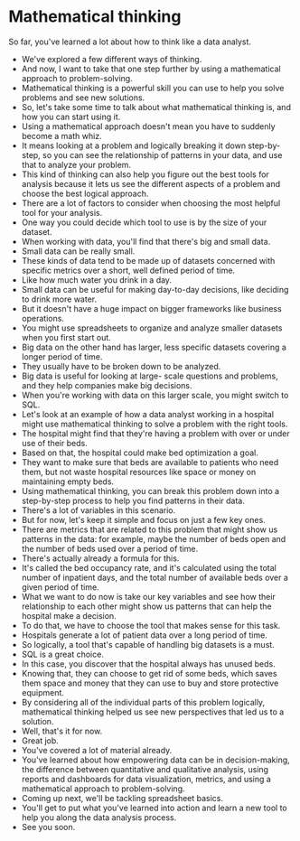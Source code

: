 # Mathematical thinking

So far, you've learned a lot about how to think like a data analyst.

- We've explored a few different ways of thinking.
- And now, I want to take that one step further by using a mathematical approach to problem-solving.
- Mathematical thinking is a powerful skill you can use to help you solve problems and see new solutions.
- So, let's take some time to talk about what mathematical thinking is, and how you can start using it.
- Using a mathematical approach doesn't mean you have to suddenly become a math whiz.
- It means looking at a problem and logically breaking it down step-by-step, so you can see the relationship of patterns in your data, and use that to analyze your problem.
- This kind of thinking can also help you figure out the best tools for analysis because it lets us see the different aspects of a problem and choose the best logical approach.
- There are a lot of factors to consider when choosing the most helpful tool for your analysis.
- One way you could decide which tool to use is by the size of your dataset.
- When working with data, you'll find that there's big and small data.
- Small data can be really small.
- These kinds of data tend to be made up of datasets concerned with specific metrics over a short, well defined period of time.
- Like how much water you drink in a day.
- Small data can be useful for making day-to-day decisions, like deciding to drink more water.
- But it doesn't have a huge impact on bigger frameworks like business operations.
- You might use spreadsheets to organize and analyze smaller datasets when you first start out.
- Big data on the other hand has larger, less specific datasets covering a longer period of time.
- They usually have to be broken down to be analyzed.
- Big data is useful for looking at large- scale questions and problems, and they help companies make big decisions.
- When you're working with data on this larger scale, you might switch to SQL.
- Let's look at an example of how a data analyst working in a hospital might use mathematical thinking to solve a problem with the right tools.
- The hospital might find that they're having a problem with over or under use of their beds.
- Based on that, the hospital could make bed optimization a goal.
- They want to make sure that beds are available to patients who need them, but not waste hospital resources like space or money on maintaining empty beds.
- Using mathematical thinking, you can break this problem down into a step-by-step process to help you find patterns in their data.
- There's a lot of variables in this scenario.
- But for now, let's keep it simple and focus on just a few key ones.
- There are metrics that are related to this problem that might show us patterns in the data: for example, maybe the number of beds open and the number of beds used over a period of time.
- There's actually already a formula for this.
- It's called the bed occupancy rate, and it's calculated using the total number of inpatient days, and the total number of available beds over a given period of time.
- What we want to do now is take our key variables and see how their relationship to each other might show us patterns that can help the hospital make a decision.
- To do that, we have to choose the tool that makes sense for this task.
- Hospitals generate a lot of patient data over a long period of time.
- So logically, a tool that's capable of handling big datasets is a must.
- SQL is a great choice.
- In this case, you discover that the hospital always has unused beds.
- Knowing that, they can choose to get rid of some beds, which saves them space and money that they can use to buy and store protective equipment.
- By considering all of the individual parts of this problem logically, mathematical thinking helped us see new perspectives that led us to a solution.
- Well, that's it for now.
- Great job.
- You've covered a lot of material already.
- You've learned about how empowering data can be in decision-making, the difference between quantitative and qualitative analysis, using reports and dashboards for data visualization, metrics, and using a mathematical approach to problem-solving.
- Coming up next, we'll be tackling spreadsheet basics.
- You'll get to put what you've learned into action and learn a new tool to help you along the data analysis process.
- See you soon.
